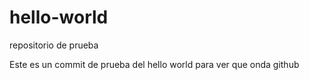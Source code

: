 # hello-world
repositorio de prueba

Este es un commit de prueba del hello world para ver que onda github
